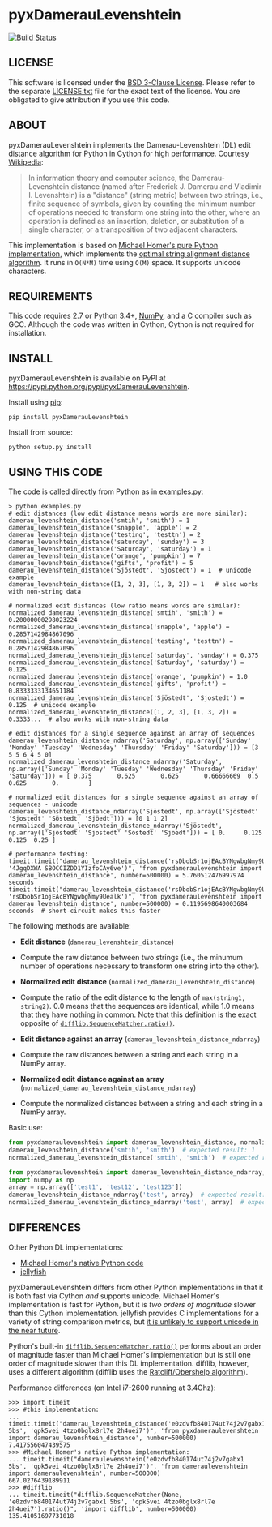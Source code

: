 # pyxDamerauLevenshtein

[![Build Status](https://travis-ci.org/gfairchild/pyxDamerauLevenshtein.svg?branch=master)](https://travis-ci.org/gfairchild/pyxDamerauLevenshtein)

## LICENSE
This software is licensed under the [BSD 3-Clause License](http://opensource.org/licenses/BSD-3-Clause). Please refer to the separate [LICENSE.txt](LICENSE.txt) file for the exact text of the license. You are obligated to give attribution if you use this code.

## ABOUT
pyxDamerauLevenshtein implements the Damerau-Levenshtein (DL) edit distance algorithm for Python in Cython for high performance. Courtesy [Wikipedia](http://en.wikipedia.org/wiki/Damerau%E2%80%93Levenshtein_distance):

> In information theory and computer science, the Damerau-Levenshtein distance (named after Frederick J. Damerau and Vladimir I. Levenshtein) is a "distance" (string metric) between two strings, i.e., finite sequence of symbols, given by counting the minimum number of operations needed to transform one string into the other, where an operation is defined as an insertion, deletion, or substitution of a single character, or a transposition of two adjacent characters.

This implementation is based on [Michael Homer's pure Python implementation](https://web.archive.org/web/20150909134357/http://mwh.geek.nz:80/2009/04/26/python-damerau-levenshtein-distance/), which implements the [optimal string alignment distance algorithm](https://en.wikipedia.org/wiki/Damerau%E2%80%93Levenshtein_distance#Optimal_string_alignment_distance). It runs in `O(N*M)` time using `O(M)` space. It supports unicode characters.

## REQUIREMENTS
This code requires 2.7 or Python 3.4+, [NumPy](http://www.numpy.org/), and a C compiler such as GCC. Although the code was written in Cython, Cython is not required for installation.

## INSTALL
pyxDamerauLevenshtein is available on PyPI at https://pypi.python.org/pypi/pyxDamerauLevenshtein.

Install using [pip](http://www.pip-installer.org/):

    pip install pyxDamerauLevenshtein

Install from source:

    python setup.py install

## USING THIS CODE
The code is called directly from Python as in [examples.py](examples/examples.py):
    
    > python examples.py
    # edit distances (low edit distance means words are more similar):
    damerau_levenshtein_distance('smtih', 'smith') = 1
    damerau_levenshtein_distance('snapple', 'apple') = 2
    damerau_levenshtein_distance('testing', 'testtn') = 2
    damerau_levenshtein_distance('saturday', 'sunday') = 3
    damerau_levenshtein_distance('Saturday', 'saturday') = 1
    damerau_levenshtein_distance('orange', 'pumpkin') = 7
    damerau_levenshtein_distance('gifts', 'profit') = 5
    damerau_levenshtein_distance('Sjöstedt', 'Sjostedt') = 1  # unicode example
    damerau_levenshtein_distance([1, 2, 3], [1, 3, 2]) = 1   # also works with non-string data

    # normalized edit distances (low ratio means words are similar):
    normalized_damerau_levenshtein_distance('smtih', 'smith') = 0.20000000298023224
    normalized_damerau_levenshtein_distance('snapple', 'apple') = 0.2857142984867096
    normalized_damerau_levenshtein_distance('testing', 'testtn') = 0.2857142984867096
    normalized_damerau_levenshtein_distance('saturday', 'sunday') = 0.375
    normalized_damerau_levenshtein_distance('Saturday', 'saturday') = 0.125
    normalized_damerau_levenshtein_distance('orange', 'pumpkin') = 1.0
    normalized_damerau_levenshtein_distance('gifts', 'profit') = 0.8333333134651184
    normalized_damerau_levenshtein_distance('Sjöstedt', 'Sjostedt') = 0.125  # unicode example
    normalized_damerau_levenshtein_distance([1, 2, 3], [1, 3, 2]) = 0.3333...  # also works with non-string data

    # edit distances for a single sequence against an array of sequences
    damerau_levenshtein_distance_ndarray('Saturday', np.array(['Sunday' 'Monday' 'Tuesday' 'Wednesday' 'Thursday' 'Friday' 'Saturday'])) = [3 5 5 6 4 5 0]
    normalized_damerau_levenshtein_distance_ndarray('Saturday', np.array(['Sunday' 'Monday' 'Tuesday' 'Wednesday' 'Thursday' 'Friday' 'Saturday'])) = [ 0.375       0.625       0.625       0.66666669  0.5         0.625       0.        ]

    # normalized edit distances for a single sequence against an array of sequences - unicode
    damerau_levenshtein_distance_ndarray('Sjöstedt', np.array(['Sjöstedt' 'Sjostedt' 'Söstedt' 'Sjöedt'])) = [0 1 1 2]
    normalized_damerau_levenshtein_distance_ndarray('Sjöstedt', np.array(['Sjöstedt' 'Sjostedt' 'Söstedt' 'Sjöedt'])) = [ 0.     0.125  0.125  0.25 ]

    # performance testing:
    timeit.timeit("damerau_levenshtein_distance('rsDbobSr1ojEAcBYNgwbgNmy9Uealk', '4JgqDXWA SBOCCIZDD1YIzfoCAy6ve')", 'from pyxdameraulevenshtein import damerau_levenshtein_distance', number=500000) = 5.760512476997974 seconds
    timeit.timeit("damerau_levenshtein_distance('rsDbobSr1ojEAcBYNgwbgNmy9Uealk', 'rsDbobSr1ojEAcBYNgwbgNmy9Uealk')", 'from pyxdameraulevenshtein import damerau_levenshtein_distance', number=500000) = 0.1195698640003684 seconds  # short-circuit makes this faster

The following methods are available:

* **Edit distance** (`damerau_levenshtein_distance`)
 - Compute the raw distance between two strings (i.e., the minumum number of operations necessary to transform one string into the other).

* **Normalized edit distance** (`normalized_damerau_levenshtein_distance`)
 - Compute the ratio of the edit distance to the length of `max(string1, string2)`. 0.0 means that the sequences are identical, while 1.0 means that they have nothing in common. Note that this definition is the exact opposite of [`difflib.SequenceMatcher.ratio()`](http://docs.python.org/2/library/difflib.html#difflib.SequenceMatcher.ratio).

* **Edit distance against an array** (`damerau_levenshtein_distance_ndarray`)
 - Compute the raw distances between a string and each string in a NumPy array.

* **Normalized edit distance against an array** (`normalized_damerau_levenshtein_distance_ndarray`)
 - Compute the normalized distances between a string and each string in a NumPy array.

Basic use:

```python
from pyxdameraulevenshtein import damerau_levenshtein_distance, normalized_damerau_levenshtein_distance
damerau_levenshtein_distance('smtih', 'smith')  # expected result: 1
normalized_damerau_levenshtein_distance('smtih', 'smith')  # expected result: 0.2

from pyxdameraulevenshtein import damerau_levenshtein_distance_ndarray, normalized_damerau_levenshtein_distance_ndarray
import numpy as np
array = np.array(['test1', 'test12', 'test123'])
damerau_levenshtein_distance_ndarray('test', array)  # expected result: [1, 2, 3]
normalized_damerau_levenshtein_distance_ndarray('test', array)  # expected result: [0.2, 0.33333334, 0.42857143]
```

## DIFFERENCES
Other Python DL implementations:

* [Michael Homer's native Python code](https://web.archive.org/web/20150909134357/http://mwh.geek.nz:80/2009/04/26/python-damerau-levenshtein-distance/)
* [jellyfish](https://github.com/sunlightlabs/jellyfish)

pyxDamerauLevenshtein differs from other Python implementations in that it is both fast via Cython *and* supports unicode. Michael Homer's implementation is fast for Python, but it is *two orders of magnitude* slower than this Cython implementation. jellyfish provides C implementations for a variety of string comparison metrics, but [it is unlikely to support unicode in the near future](https://github.com/sunlightlabs/jellyfish/issues/1).

Python's built-in [`difflib.SequenceMatcher.ratio()`](http://docs.python.org/2/library/difflib.html#difflib.SequenceMatcher.ratio) performs about an order of magnitude faster than Michael Homer's implementation but is still one order of magnitude slower than this DL implementation. difflib, however, uses a different algorithm (difflib uses the [Ratcliff/Obershelp algorithm](http://www.drdobbs.com/database/pattern-matching-the-gestalt-approach/184407970)).

Performance differences (on Intel i7-2600 running at 3.4Ghz):

    >>> import timeit
    >>> #this implementation:
    ... timeit.timeit("damerau_levenshtein_distance('e0zdvfb840174ut74j2v7gabx1 5bs', 'qpk5vei 4tzo0bglx8rl7e 2h4uei7')", 'from pyxdameraulevenshtein import damerau_levenshtein_distance', number=500000)
    7.417556047439575
    >>> #Michael Homer's native Python implementation:
    ... timeit.timeit("dameraulevenshtein('e0zdvfb840174ut74j2v7gabx1 5bs', 'qpk5vei 4tzo0bglx8rl7e 2h4uei7')", 'from dameraulevenshtein import dameraulevenshtein', number=500000)
    667.0276439189911
    >>> #difflib
    ... timeit.timeit("difflib.SequenceMatcher(None, 'e0zdvfb840174ut74j2v7gabx1 5bs', 'qpk5vei 4tzo0bglx8rl7e 2h4uei7').ratio()", 'import difflib', number=500000)
    135.41051697731018
